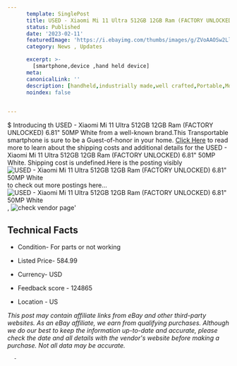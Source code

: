 ```yaml
---
      template: SinglePost
      title: USED - Xiaomi Mi 11 Ultra 512GB 12GB Ram (FACTORY UNLOCKED) 6.81" 50MP White
      status: Published
      date: '2023-02-11'
      featuredImage: 'https://i.ebayimg.com/thumbs/images/g/ZVoAAOSw2LljGNcK/s-l225.jpg'
      category: News , Updates

      excerpt: >-
        [smartphone,device ,hand held device]
      meta:
      canonicalLink: ''
      description: [handheld,industrially made,well crafted,Portable,Mobile,Compact,Convenient,Lightweight,Maneuverable,Man-portable,Miniature,Carriable,Hand-held,Light,Holdable,Transportable,Mobile device,Pocket-sized,On-the-go,Wireless,Cordless,Compact size,Convenient size, smartphone,device ,hand held device]
      noindex: false
      

---
```

$
      Introducing th USED - Xiaomi Mi 11 Ultra 512GB 12GB Ram (FACTORY UNLOCKED) 6.81" 50MP White from a well-known brand.This Transportable smartphone is sure to be a Guest-of-honor in your home. [Click Here](https://www.ebay.com/itm/204206876129?hash=item2f8bada5e1%3Ag%3AZVoAAOSw2LljGNcK&mkevt=1&mkcid=1&mkrid=711-53200-19255-0&campid=%253CePNCampaignId%253E&customid=%253CreferenceId%253E&toolid=10049) to read more to learn about the shipping costs and additional details for the USED - Xiaomi Mi 11 Ultra 512GB 12GB Ram (FACTORY UNLOCKED) 6.81" 50MP White. Shipping cost is undefined.Here is the posting visibly ![USED - Xiaomi Mi 11 Ultra 512GB 12GB Ram (FACTORY UNLOCKED) 6.81" 50MP White](https://i.ebayimg.com/thumbs/images/g/ZVoAAOSw2LljGNcK/s-l225.jpg) to check out more postings here... ![USED - Xiaomi Mi 11 Ultra 512GB 12GB Ram (FACTORY UNLOCKED) 6.81" 50MP White](https://i.ebayimg.com/images/g/ZVoAAOSw2LljGNcK/s-l1200.jpg), ![check vendor page](https://origin-galleryplus.ebayimg.com/ws/web/204206876129_2_0_1/225x225.jpg,https://origin-galleryplus.ebayimg.com/ws/web/204206876129_3_0_1/225x225.jpg)'

      

 ## Technical Facts 



     
      

 - Condition- For parts or not working 


      

 - Listed Price- 584.99 


      

 - Currency- USD 


      

 - Feedback score - 124865 


      

 - Location - US 


      
      

 *_This post may contain affiliate links from eBay and other third-party websites. As an eBay affiliate, we earn from qualifying purchases. Although we do our best to keep the information up-to-date and accurate, please check the date and all details with the vendor's website before making a purchase. Not all data may be accurate._*




      -
